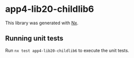 # app4-lib20-childlib6

This library was generated with [Nx](https://nx.dev).

## Running unit tests

Run `nx test app4-lib20-childlib6` to execute the unit tests.
